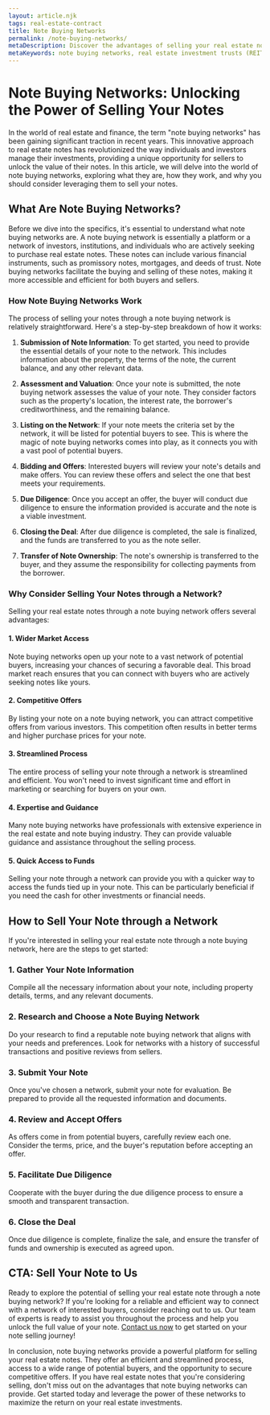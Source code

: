 ```yaml
---
layout: article.njk
tags: real-estate-contract
title: Note Buying Networks
permalink: /note-buying-networks/
metaDescription: Discover the advantages of selling your real estate notes through note buying networks. Learn how these networks operate and the benefits they offer.
metaKeywords: note buying networks, real estate investment trusts (REITs), real estate crowdfunding
---
```


# Note Buying Networks: Unlocking the Power of Selling Your Notes

In the world of real estate and finance, the term "note buying networks" has been gaining significant traction in recent years. This innovative approach to real estate notes has revolutionized the way individuals and investors manage their investments, providing a unique opportunity for sellers to unlock the value of their notes. In this article, we will delve into the world of note buying networks, exploring what they are, how they work, and why you should consider leveraging them to sell your notes.

## What Are Note Buying Networks?

Before we dive into the specifics, it's essential to understand what note buying networks are. A note buying network is essentially a platform or a network of investors, institutions, and individuals who are actively seeking to purchase real estate notes. These notes can include various financial instruments, such as promissory notes, mortgages, and deeds of trust. Note buying networks facilitate the buying and selling of these notes, making it more accessible and efficient for both buyers and sellers.

### How Note Buying Networks Work

The process of selling your notes through a note buying network is relatively straightforward. Here's a step-by-step breakdown of how it works:

1. **Submission of Note Information**: To get started, you need to provide the essential details of your note to the network. This includes information about the property, the terms of the note, the current balance, and any other relevant data.

2. **Assessment and Valuation**: Once your note is submitted, the note buying network assesses the value of your note. They consider factors such as the property's location, the interest rate, the borrower's creditworthiness, and the remaining balance.

3. **Listing on the Network**: If your note meets the criteria set by the network, it will be listed for potential buyers to see. This is where the magic of note buying networks comes into play, as it connects you with a vast pool of potential buyers.

4. **Bidding and Offers**: Interested buyers will review your note's details and make offers. You can review these offers and select the one that best meets your requirements.

5. **Due Diligence**: Once you accept an offer, the buyer will conduct due diligence to ensure the information provided is accurate and the note is a viable investment.

6. **Closing the Deal**: After due diligence is completed, the sale is finalized, and the funds are transferred to you as the note seller.

7. **Transfer of Note Ownership**: The note's ownership is transferred to the buyer, and they assume the responsibility for collecting payments from the borrower.

### Why Consider Selling Your Notes through a Network?

Selling your real estate notes through a note buying network offers several advantages:

#### 1. Wider Market Access

Note buying networks open up your note to a vast network of potential buyers, increasing your chances of securing a favorable deal. This broad market reach ensures that you can connect with buyers who are actively seeking notes like yours.

#### 2. Competitive Offers

By listing your note on a note buying network, you can attract competitive offers from various investors. This competition often results in better terms and higher purchase prices for your note.

#### 3. Streamlined Process

The entire process of selling your note through a network is streamlined and efficient. You won't need to invest significant time and effort in marketing or searching for buyers on your own.

#### 4. Expertise and Guidance

Many note buying networks have professionals with extensive experience in the real estate and note buying industry. They can provide valuable guidance and assistance throughout the selling process.

#### 5. Quick Access to Funds

Selling your note through a network can provide you with a quicker way to access the funds tied up in your note. This can be particularly beneficial if you need the cash for other investments or financial needs.

## How to Sell Your Note through a Network

If you're interested in selling your real estate note through a note buying network, here are the steps to get started:

### 1. Gather Your Note Information

Compile all the necessary information about your note, including property details, terms, and any relevant documents.

### 2. Research and Choose a Note Buying Network

Do your research to find a reputable note buying network that aligns with your needs and preferences. Look for networks with a history of successful transactions and positive reviews from sellers.

### 3. Submit Your Note

Once you've chosen a network, submit your note for evaluation. Be prepared to provide all the requested information and documents.

### 4. Review and Accept Offers

As offers come in from potential buyers, carefully review each one. Consider the terms, price, and the buyer's reputation before accepting an offer.

### 5. Facilitate Due Diligence

Cooperate with the buyer during the due diligence process to ensure a smooth and transparent transaction.

### 6. Close the Deal

Once due diligence is complete, finalize the sale, and ensure the transfer of funds and ownership is executed as agreed upon.

## CTA: Sell Your Note to Us

Ready to explore the potential of selling your real estate note through a note buying network? If you're looking for a reliable and efficient way to connect with a network of interested buyers, consider reaching out to us. Our team of experts is ready to assist you throughout the process and help you unlock the full value of your note. [Contact us now](#) to get started on your note selling journey!

In conclusion, note buying networks provide a powerful platform for selling your real estate notes. They offer an efficient and streamlined process, access to a wide range of potential buyers, and the opportunity to secure competitive offers. If you have real estate notes that you're considering selling, don't miss out on the advantages that note buying networks can provide. Get started today and leverage the power of these networks to maximize the return on your real estate investments.